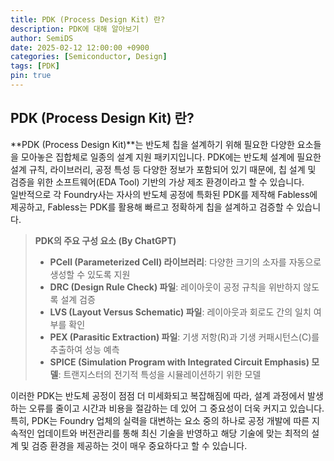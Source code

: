 ```yaml
---
title: PDK (Process Design Kit) 란?
description: PDK에 대해 알아보기
author: SemiDS
date: 2025-02-12 12:00:00 +0900
categories: [Semiconductor, Design]
tags: [PDK]
pin: true
---
```


## PDK (Process Design Kit) 란?
**PDK (Process Design Kit)**는 반도체 칩을 설계하기 위해 필요한 다양한 요소들을 모아놓은 집합체로 일종의 설계 지원 패키지입니다. PDK에는 반도체 설계에 필요한 설계 규칙, 라이브러리, 공정 특성 등 다양한 정보가 포함되어 있기 때문에, 칩 설계 및 검증을 위한 소프트웨어(EDA Tool) 기반의 가상 제조 환경이라고 할 수 있습니다.  
일반적으로 각 Foundry사는 자사의 반도체 공정에 특화된 PDK를 제작해 Fabless에 제공하고, Fabless는 PDK를 활용해 빠르고 정확하게 칩을 설계하고 검증할 수 있습니다.  

>**PDK의 주요 구성 요소 (By ChatGPT)**
>- **PCell (Parameterized Cell) 라이브러리**: 다양한 크기의 소자를 자동으로 생성할 수 있도록 지원
>- **DRC (Design Rule Check) 파일**: 레이아웃이 공정 규칙을 위반하지 않도록 설계 검증
>- **LVS (Layout Versus Schematic) 파일**: 레이아웃과 회로도 간의 일치 여부를 확인
>- **PEX (Parasitic Extraction) 파일**: 기생 저항(R)과 기생 커패시턴스(C)를 추출하여 성능 예측
>- **SPICE (Simulation Program with Integrated Circuit Emphasis) 모델**: 트랜지스터의 전기적 특성을 시뮬레이션하기 위한 모델

이러한 PDK는 반도체 공정이 점점 더 미세화되고 복잡해짐에 따라, 설계 과정에서 발생하는 오류를 줄이고 시간과 비용을 절감하는 데 있어 그 중요성이 더욱 커지고 있습니다.  
특히, PDK는 Foundry 업체의 실력을 대변하는 요소 중의 하나로 공정 개발에 따른 지속적인 업데이트와 버전관리를 통해 최신 기술을 반영하고 해당 기술에 맞는 최적의 설계 및 검증 환경을 제공하는 것이 매우 중요하다고 할 수 있습니다.
